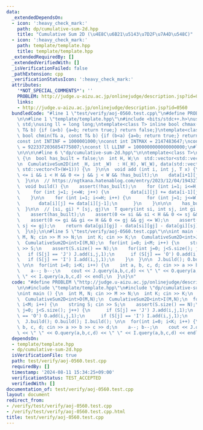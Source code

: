 ```yaml
---
data:
  _extendedDependsOn:
  - icon: ':heavy_check_mark:'
    path: dp/cumulative-sum-2d.hpp
    title: "Cumulative Sum 2D (\u4E8C\u6B21\u5143\u7D2F\u7A4D\u548C)"
  - icon: ':heavy_check_mark:'
    path: template/template.hpp
    title: template/template.hpp
  _extendedRequiredBy: []
  _extendedVerifiedWith: []
  _isVerificationFailed: false
  _pathExtension: cpp
  _verificationStatusIcon: ':heavy_check_mark:'
  attributes:
    '*NOT_SPECIAL_COMMENTS*': ''
    PROBLEM: http://judge.u-aizu.ac.jp/onlinejudge/description.jsp?id=0560
    links:
    - http://judge.u-aizu.ac.jp/onlinejudge/description.jsp?id=0560
  bundledCode: "#line 1 \"test/verify/aoj-0560.test.cpp\"\n#define PROBLEM \"http://judge.u-aizu.ac.jp/onlinejudge/description.jsp?id=0560\"\
    \n\n#line 1 \"template/template.hpp\"\n#include <bits/stdc++.h>\nusing namespace\
    \ std;\nusing ll = long long;\ntemplate<class T> inline bool chmax(T& a, const\
    \ T& b) {if (a<b) {a=b; return true;} return false;}\ntemplate<class T> inline\
    \ bool chmin(T& a, const T& b) {if (b<a) {a=b; return true;} return false;}\n\
    const int INTINF = 1000001000;\nconst int INTMAX = 2147483647;\nconst ll LLMAX\
    \ = 9223372036854775807;\nconst ll LLINF = 1000000000000000000;\n#line 1 \"dp/cumulative-sum-2d.hpp\"\
    \n\n\n\n#line 6 \"dp/cumulative-sum-2d.hpp\"\n\ntemplate<class T>\nstruct CumulativeSum2D\
    \ {\n  bool has_built = false;\n  int H, W;\n  std::vector<std::vector<T>> data;\n\
    \n  CumulativeSum2D(int _H, int _W)  : H(_H), W(_W), data(std::vector<std::vector<T>>(H+1,\
    \ std::vector<T>(W+1))) {\n  }\n\n  void add (int i, int j, T x) {\n    assert(0\
    \ <= i && i < H && 0 <= j && j < W && !has_built);\n    data[i+1][j+1] += x;\n\
    \  }\n\n  // https://ngtkana.hatenablog.com/entry/2023/12/04/194327\n  // 1B\n\
    \  void build() {\n    assert(!has_built);\n    for (int i=1; i<=H; i++) {\n \
    \     for (int j=1; j<=W; j++) {\n        data[i][j] += data[i-1][j];\n      }\n\
    \    }\n\n    for (int i=1; i<=H; i++) {\n      for (int j=1; j<=W; j++) {\n \
    \       data[i][j] += data[i][j-1];\n      }\n    }\n\n\n    has_built = true;\n\
    \  }\n\n  // [si, gi) * [sj, gj)\n  T query(int si, int sj, int gi, int gj) {\n\
    \    assert(has_built);\n    assert(0 <= si && si < H && 0 <= sj && sj < W);\n\
    \    assert(0 <= gi && gi <= H && 0 <= gj && gj <= W);\n    assert(si <= gi &&\
    \ sj <= gj);\n    return data[gi][gj] - data[si][gj] - data[gi][sj] + data[si][sj];\n\
    \  }\n};\n\n#line 5 \"test/verify/aoj-0560.test.cpp\"\n\nint main () {\n  int\
    \ M, N; cin >> M >> N;\n  int K; cin >> K;\n  CumulativeSum2D<int>J(M,N);\n  CumulativeSum2D<int>O(M,N);\n\
    \  CumulativeSum2D<int>I(M,N);\n  for(int i=0; i<M; i++) {\n    string S; cin\
    \ >> S;\n    assert(S.size() == N);\n    for(int j=0; j<S.size(); j++) {\n   \
    \   if (S[j] == 'J') J.add(i,j,1);\n      if (S[j] == 'O') O.add(i,j,1);\n   \
    \   if (S[j] == 'I') I.add(i,j,1);\n    }\n  }\n\n  J.build(); O.build(); I.build();\
    \ \n\n  for(int i=0; i<K; i++) {\n    int a, b, c, d; cin >> a >> b >> c >> d;\n\
    \    a--; b--;\n    cout << J.query(a,b,c,d) << \" \" << O.query(a,b,c,d) << \"\
    \ \" << I.query(a,b,c,d) << endl;\n  }\n}\n"
  code: "#define PROBLEM \"http://judge.u-aizu.ac.jp/onlinejudge/description.jsp?id=0560\"\
    \n\n#include \"template/template.hpp\"\n#include \"dp/cumulative-sum-2d.hpp\"\n\
    \nint main () {\n  int M, N; cin >> M >> N;\n  int K; cin >> K;\n  CumulativeSum2D<int>J(M,N);\n\
    \  CumulativeSum2D<int>O(M,N);\n  CumulativeSum2D<int>I(M,N);\n  for(int i=0;\
    \ i<M; i++) {\n    string S; cin >> S;\n    assert(S.size() == N);\n    for(int\
    \ j=0; j<S.size(); j++) {\n      if (S[j] == 'J') J.add(i,j,1);\n      if (S[j]\
    \ == 'O') O.add(i,j,1);\n      if (S[j] == 'I') I.add(i,j,1);\n    }\n  }\n\n\
    \  J.build(); O.build(); I.build(); \n\n  for(int i=0; i<K; i++) {\n    int a,\
    \ b, c, d; cin >> a >> b >> c >> d;\n    a--; b--;\n    cout << J.query(a,b,c,d)\
    \ << \" \" << O.query(a,b,c,d) << \" \" << I.query(a,b,c,d) << endl;\n  }\n}"
  dependsOn:
  - template/template.hpp
  - dp/cumulative-sum-2d.hpp
  isVerificationFile: true
  path: test/verify/aoj-0560.test.cpp
  requiredBy: []
  timestamp: '2024-08-11 15:34:25+09:00'
  verificationStatus: TEST_ACCEPTED
  verifiedWith: []
documentation_of: test/verify/aoj-0560.test.cpp
layout: document
redirect_from:
- /verify/test/verify/aoj-0560.test.cpp
- /verify/test/verify/aoj-0560.test.cpp.html
title: test/verify/aoj-0560.test.cpp
---
```

